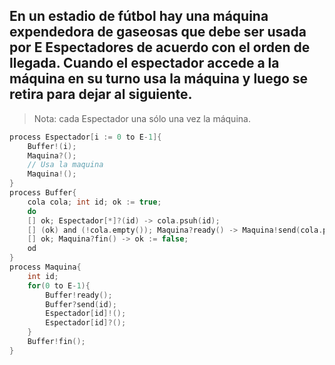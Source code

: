## En un estadio de fútbol hay una máquina expendedora de gaseosas que debe ser usada por E Espectadores de acuerdo con el orden de llegada. Cuando el espectador accede a la máquina en su turno usa la máquina y luego se retira para dejar al siguiente. 
> Nota: cada Espectador una sólo una vez la máquina.
```c
process Espectador[i := 0 to E-1]{
    Buffer!(i);
    Maquina?();
    // Usa la maquina
    Maquina!();
}
process Buffer{
    cola cola; int id; ok := true;
    do
    [] ok; Espectador[*]?(id) -> cola.psuh(id);
    [] (ok) and (!cola.empty()); Maquina?ready() -> Maquina!send(cola.pop());
    [] ok; Maquina?fin() -> ok := false;
    od
}
process Maquina{
    int id;
    for(0 to E-1){
        Buffer!ready();
        Buffer?send(id);
        Espectador[id]!();
        Espectador[id]?();
    }
    Buffer!fin();
}
```